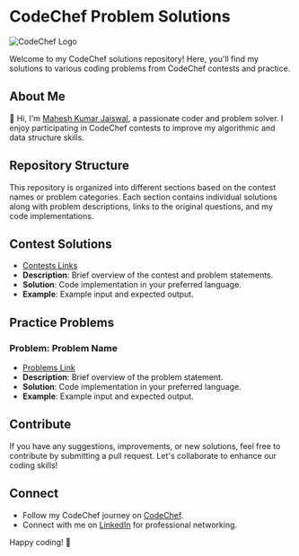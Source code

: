 # CodeChef Problem Solutions

![CodeChef Logo](https://s3.amazonaws.com/codechef_shared/sites/all/themes/abessive/logo.svg)

Welcome to my CodeChef solutions repository! Here, you'll find my solutions to various coding problems from CodeChef contests and practice.

## About Me

👋 Hi, I'm [Mahesh Kumar Jaiswal](https://www.codechef.com/users/mkj07), a passionate coder and problem solver. I enjoy participating in CodeChef contests to improve my algorithmic and data structure skills.

## Repository Structure

This repository is organized into different sections based on the contest names or problem categories. Each section contains individual solutions along with problem descriptions, links to the original questions, and my code implementations.

## Contest Solutions

- [Contests Links](https://www.codechef.com/contests?itm_medium=navmenu&itm_campaign=allcontests)
- **Description**: Brief overview of the contest and problem statements.
- **Solution**: Code implementation in your preferred language.
- **Example**: Example input and expected output.


## Practice Problems

### Problem: Problem Name

- [Problems Link](https://www.codechef.com/practice)
- **Description**: Brief overview of the problem statement.
- **Solution**: Code implementation in your preferred language.
- **Example**: Example input and expected output.


## Contribute

If you have any suggestions, improvements, or new solutions, feel free to contribute by submitting a pull request. Let's collaborate to enhance our coding skills!

## Connect

- Follow my CodeChef journey on [CodeChef](https://www.codechef.com/users/mkj07).
- Connect with me on [LinkedIn](https://www.linkedin.com/in/mahesh-kumar-jaiswal-1501581b6/) for professional networking.

Happy coding! 🚀
